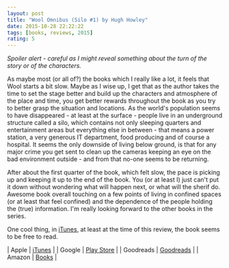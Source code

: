 ```yaml
---
layout: post
title: "Wool Omnibus (Silo #1) by Hugh Howley"
date: 2015-10-28 22:22:22
tags: [books, reviews, 2015]
rating: 5
---
```


_Spoiler alert - careful as I might reveal something about the turn of the story or of the characters._

As maybe most (or all of?) the books which I really like a lot, it feels that Wool starts a bit slow.
Maybe as I wise up, I get that as the author takes the time to set the stage better and build up the characters and atmosphere of the place and time, you get better rewards throughout the book as you try to better grasp the situation and locations.
As the world's population seems to have disappeared - at least at the surface - people live in an underground structure called a silo, which contains not only sleeping quarters and entertainment areas but everything else in between - that means a power station, a very generous IT department, food producing and of course a hospital.
It seems the only downside of living below ground, is that for any major crime you get sent to clean up the cameras keeping an eye on the bad environment outside - and from that no-one seems to be returning.

After about the first quarter of the book, which felt slow, the pace is picking up and keeping it up to the end of the book. You (or at least I) just can't put it down without wondering what will happen next, or what will the sherif do.
Awesome book overall touching on a few points of living in confined spaces (or at least that feel confined) and the dependence of the people holding the (true) information.
I'm really looking forward to the other books in the series.

One cool thing, in [iTunes], at least at the time of this review, the book seems to be free to read.

| Apple      | [iTunes] |
| Google     | [Play Store] |
| Goodreads  | [Goodreads] |
| Amazon     | [Books] |

[iTunes]: https://itunes.apple.com/us/book/wool/id474997771?mt=11
[Goodreads]: https://www.goodreads.com/book/show/12287209-wool
[Play Store]: https://play.google.com/store/books/details/Hugh_Howey_Wool?id=HyBEprQjQgcC&hl=en
[Books]: http://www.amazon.com/Wool-Omnibus-Edition-Silo-ebook/dp/B0071XO8RA
